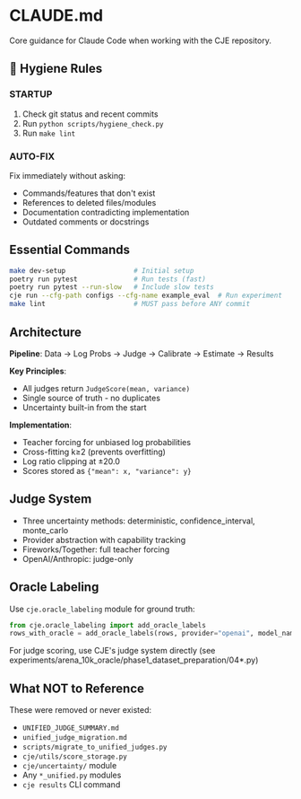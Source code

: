 # CLAUDE.md

Core guidance for Claude Code when working with the CJE repository.

## 🎯 Hygiene Rules

### STARTUP
1. Check git status and recent commits
2. Run `python scripts/hygiene_check.py`
3. Run `make lint`

### AUTO-FIX
Fix immediately without asking:
- Commands/features that don't exist
- References to deleted files/modules
- Documentation contradicting implementation
- Outdated comments or docstrings

## Essential Commands
```bash
make dev-setup                 # Initial setup
poetry run pytest              # Run tests (fast)
poetry run pytest --run-slow   # Include slow tests
cje run --cfg-path configs --cfg-name example_eval  # Run experiment
make lint                      # MUST pass before ANY commit
```

## Architecture

**Pipeline**: Data → Log Probs → Judge → Calibrate → Estimate → Results

**Key Principles**:
- All judges return `JudgeScore(mean, variance)`
- Single source of truth - no duplicates
- Uncertainty built-in from the start

**Implementation**:
- Teacher forcing for unbiased log probabilities
- Cross-fitting k≥2 (prevents overfitting)
- Log ratio clipping at ±20.0
- Scores stored as `{"mean": x, "variance": y}`

## Judge System
- Three uncertainty methods: deterministic, confidence_interval, monte_carlo
- Provider abstraction with capability tracking
- Fireworks/Together: full teacher forcing
- OpenAI/Anthropic: judge-only

## Oracle Labeling
Use `cje.oracle_labeling` module for ground truth:
```python
from cje.oracle_labeling import add_oracle_labels
rows_with_oracle = add_oracle_labels(rows, provider="openai", model_name="gpt-4o")
```

For judge scoring, use CJE's judge system directly (see experiments/arena_10k_oracle/phase1_dataset_preparation/04*.py)

## What NOT to Reference
These were removed or never existed:
- `UNIFIED_JUDGE_SUMMARY.md`
- `unified_judge_migration.md`
- `scripts/migrate_to_unified_judges.py`
- `cje/utils/score_storage.py`
- `cje/uncertainty/` module
- Any `*_unified.py` modules
- `cje results` CLI command